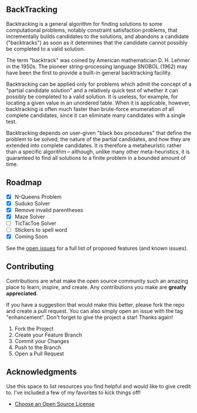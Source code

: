 ## BackTracking

Backtracking is a general algorithm for finding solutions to some computational problems, notably constraint satisfaction problems, that incrementally builds candidates to the solutions, and abandons a candidate ("backtracks") as soon as it determines that the candidate cannot possibly be completed to a valid solution.

The term "backtrack" was coined by American mathematician D. H. Lehmer in the 1950s. The pioneer string-processing language SNOBOL (1962) may have been the first to provide a built-in general backtracking facility.

Backtracking can be applied only for problems which admit the concept of a "partial candidate solution" and a relatively quick test of whether it can possibly be completed to a valid solution. It is useless, for example, for locating a given value in an unordered table. When it is applicable, however, backtracking is often much faster than brute-force enumeration of all complete candidates, since it can eliminate many candidates with a single test.

Backtracking depends on user-given "black box procedures" that define the problem to be solved, the nature of the partial candidates, and how they are extended into complete candidates. It is therefore a metaheuristic rather than a specific algorithm – although, unlike many other meta-heuristics, it is guaranteed to find all solutions to a finite problem in a bounded amount of time.

## Roadmap

- [x] N-Queens Problem
- [x] Suduko Solver
- [x] Remove invalid parentheses
- [x] Maze Solver
- [ ] TicTacToe Solver
- [ ] Stickers to spell word
- [x] Coming Soon

See the [open issues](https://github.com/ManojTGN/BackTracking/issues) for a full list of proposed features (and known issues).

## Contributing

Contributions are what make the open source community such an amazing place to learn, inspire, and create. Any contributions you make are **greatly appreciated**.

If you have a suggestion that would make this better, please fork the repo and create a pull request. You can also simply open an issue with the tag "enhancement".
Don't forget to give the project a star! Thanks again!

1. Fork the Project
2. Create your Feature Branch 
3. Commit your Changes 
4. Push to the Branch 
5. Open a Pull Request

## Acknowledgments

Use this space to list resources you find helpful and would like to give credit to. I've included a few of my favorites to kick things off!
* [Choose an Open Source License](https://choosealicense.com)
